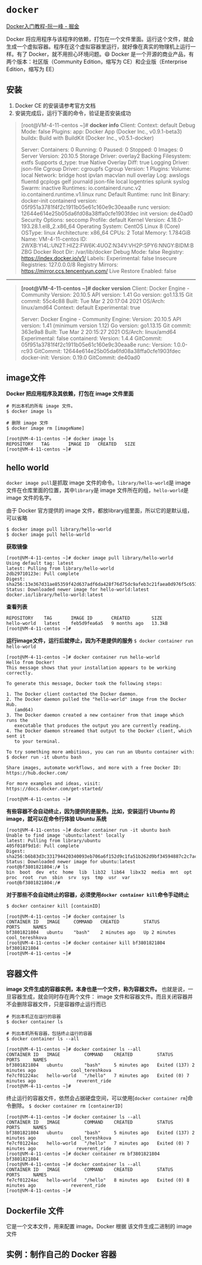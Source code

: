 # `docker`

[Docker入门教程-阮一峰 - 掘金](https://juejin.cn/post/6844903561432662023)

Docker 将应用程序与该程序的依赖，打包在一个文件里面。运行这个文件，就会  生成一个虚拟容器。程序在这个虚拟容器里运行，就好像在真实的物理机上运行一样。有了 Docker，就不用担心环境问题。😄
Docker 是一个开源的商业产品，有两个版本：社区版（Community Edition，缩写为 CE）和企业版（Enterprise Edition，缩写为 EE）

## 安装

1. Docker CE 的安装请参考官方文档
2. 安装完成后，运行下面的命令，验证是否安装成功

> [root@VM-4-11-centos ~]# **docker info**
> Client:
> Context:    default
> Debug Mode: false
> Plugins:
> app: Docker App (Docker Inc., v0.9.1-beta3)
> buildx: Build with BuildKit (Docker Inc., v0.5.1-docker)
> 
> Server:
> Containers: 0
> Running: 0
> Paused: 0
> Stopped: 0
> Images: 0
> Server Version: 20.10.5
> Storage Driver: overlay2
> Backing Filesystem: extfs
> Supports d_type: true
> Native Overlay Diff: true
> Logging Driver: json-file
> Cgroup Driver: cgroupfs
> Cgroup Version: 1
> Plugins:
> Volume: local
> Network: bridge host ipvlan macvlan null overlay
> Log: awslogs fluentd gcplogs gelf journald json-file local logentries splunk syslog
> Swarm: inactive
> Runtimes: io.containerd.runc.v2 io.containerd.runtime.v1.linux runc
> Default Runtime: runc
> Init Binary: docker-init
> containerd version: 05f951a3781f4f2c1911b05e61c160e9c30eaa8e
> runc version: 12644e614e25b05da6fd08a38ffa0cfe1903fdec
> init version: de40ad0
> Security Options:
> seccomp
> Profile: default
> Kernel Version: 4.18.0-193.28.1.el8_2.x86_64
> Operating System: CentOS Linux 8 (Core)
> OSType: linux
> Architecture: x86_64
> CPUs: 2
> Total Memory: 1.784GiB
> Name: VM-4-11-centos
> ID: 2WXB:YI4L:UN2T:HIZ2:FW6K:4UOZ:N34V:VH2P:5PY6:NNGY:BIDM:BZBG
> Docker Root Dir: /var/lib/docker
> Debug Mode: false
> Registry: https://index.docker.io/v1/
> Labels:
> Experimental: false
> Insecure Registries:
> 127.0.0.0/8
> Registry Mirrors:
> https://mirror.ccs.tencentyun.com/
> Live Restore Enabled: false

---

> **[root@VM-4-11-centos ~]# docker version**
> Client: Docker Engine - Community
> Version:           20.10.5
> API version:       1.41
> Go version:        go1.13.15
> Git commit:        55c4c88
> Built:             Tue Mar  2 20:17:04 2021
> OS/Arch:           linux/amd64
> Context:           default
> Experimental:      true
> 
> Server: Docker Engine - Community
> Engine:
> Version:          20.10.5
> API version:      1.41 (minimum version 1.12)
> Go version:       go1.13.15
> Git commit:       363e9a8
> Built:            Tue Mar  2 20:15:27 2021
> OS/Arch:          linux/amd64
> Experimental:     false
> containerd:
> Version:          1.4.4
> GitCommit:        05f951a3781f4f2c1911b05e61c160e9c30eaa8e
> runc:
> Version:          1.0.0-rc93
> GitCommit:        12644e614e25b05da6fd08a38ffa0cfe1903fdec
> docker-init:
> Version:          0.19.0
> GitCommit:        de40ad0

## image文件

**Docker 把应用程序及其依赖，打包在 image 文件里面**

```
# 列出本机的所有 image 文件。
$ docker image ls

# 删除 image 文件
$ docker image rm [imageName]
```

```
[root@VM-4-11-centos ~]# docker image ls
REPOSITORY   TAG       IMAGE ID   CREATED   SIZE
[root@VM-4-11-centos ~]#
```

## hello world

`docker image pull`是抓取 image 文件的命令。`library/hello-world`是 image 文件在仓库里面的位置，其中`library`是 image 文件所在的组，`hello-world`是 image 文件的名字。

由于 Docker 官方提供的 image 文件，都放library组里面，所以它的是默认组，可以省略

```
$ docker image pull library/hello-world
$ docker image pull hello-world
```

**获取镜像**

```
[root@VM-4-11-centos ~]# docker image pull library/hello-world
Using default tag: latest
latest: Pulling from library/hello-world
2db29710123e: Pull complete
Digest: sha256:13e367d31ae85359f42d637adf6da428f76d75dc9afeb3c21faea0d976f5c651
Status: Downloaded newer image for hello-world:latest
docker.io/library/hello-world:latest
```

**查看列表**

```[root@VM-4-11-centos ~]# docker image ls
REPOSITORY    TAG       IMAGE ID       CREATED        SIZE
hello-world   latest    feb5d9fea6a5   9 months ago   13.3kB
[root@VM-4-11-centos ~]#
```

**运行image文件，运行后就停止，因为不是提供的服务**
`$ docker container run hello-world`

```
[root@VM-4-11-centos ~]# docker container run hello-world
Hello from Docker!
This message shows that your installation appears to be working correctly.

To generate this message, Docker took the following steps:

1. The Docker client contacted the Docker daemon.
2. The Docker daemon pulled the "hello-world" image from the Docker Hub.
   (amd64)
3. The Docker daemon created a new container from that image which runs the
   executable that produces the output you are currently reading.
4. The Docker daemon streamed that output to the Docker client, which sent it
   to your terminal.

To try something more ambitious, you can run an Ubuntu container with:
$ docker run -it ubuntu bash

Share images, automate workflows, and more with a free Docker ID:
https://hub.docker.com/

For more examples and ideas, visit:
https://docs.docker.com/get-started/

[root@VM-4-11-centos ~]#
```

**有些容器不会自动终止，因为提供的是服务。比如，安装运行 Ubuntu 的 image，就可以在命令行体验 Ubuntu 系统**

```
[root@VM-4-11-centos ~]# docker container run -it ubuntu bash
Unable to find image 'ubuntu:latest' locally
latest: Pulling from library/ubuntu
405f018f9d1d: Pull complete
Digest: sha256:b6b83d3c331794420340093eb706a6f152d9c1fa51b262d9bf34594887c2c7ac
Status: Downloaded newer image for ubuntu:latest
root@bf3801821804:/# ls
bin  boot  dev  etc  home  lib  lib32  lib64  libx32  media  mnt  opt  proc  root  run  sbin  srv  sys  tmp  usr  var
root@bf3801821804:/#
```

**对于那些不会自动终止的容器，必须使用`docker container kill`命令手动终止**

`$ docker container kill [containID]`

```
[root@VM-4-11-centos ~]# docker container ls
CONTAINER ID   IMAGE     COMMAND   CREATED         STATUS         PORTS     NAMES
bf3801821804   ubuntu    "bash"    2 minutes ago   Up 2 minutes             cool_tereshkova
[root@VM-4-11-centos ~]# docker container kill bf3801821804
bf3801821804
[root@VM-4-11-centos ~]#
```

## 容器文件

**image 文件生成的容器实例，本身也是一个文件，称为容器文件。** 也就是说，一旦容器生成，就会同时存在两个文件： image 文件和容器文件。而且关闭容器并不会删除容器文件，只是容器停止运行而已

```
# 列出本机正在运行的容器
$ docker container ls

# 列出本机所有容器，包括终止运行的容器
$ docker container ls --all
```

```
[root@VM-4-11-centos ~]# docker container ls --all
CONTAINER ID   IMAGE         COMMAND    CREATED         STATUS                       PORTS     NAMES
bf3801821804   ubuntu        "bash"     5 minutes ago   Exited (137) 2 minutes ago             cool_tereshkova
fe7cf01224ac   hello-world   "/hello"   7 minutes ago   Exited (0) 7 minutes ago               reverent_ride
[root@VM-4-11-centos ~]#
```

终止运行的容器文件，依然会占据硬盘空间，可以使用[`docker container rm`]命令删除。
`$ docker container rm [containerID]`

```
[root@VM-4-11-centos ~]# docker container ls --all
CONTAINER ID   IMAGE         COMMAND    CREATED         STATUS                       PORTS     NAMES
bf3801821804   ubuntu        "bash"     5 minutes ago   Exited (137) 2 minutes ago             cool_tereshkova
fe7cf01224ac   hello-world   "/hello"   7 minutes ago   Exited (0) 7 minutes ago               reverent_ride
[root@VM-4-11-centos ~]# docker container rm bf3801821804
bf3801821804
[root@VM-4-11-centos ~]# docker container ls --all
CONTAINER ID   IMAGE         COMMAND    CREATED         STATUS                     PORTS     NAMES
fe7cf01224ac   hello-world   "/hello"   8 minutes ago   Exited (0) 8 minutes ago             reverent_ride
[root@VM-4-11-centos ~]#
```
## Dockerfile 文件

它是一个文本文件，用来配置 image。Docker 根据 该文件生成二进制的 image 文件

## 实例：制作自己的 Docker 容器
